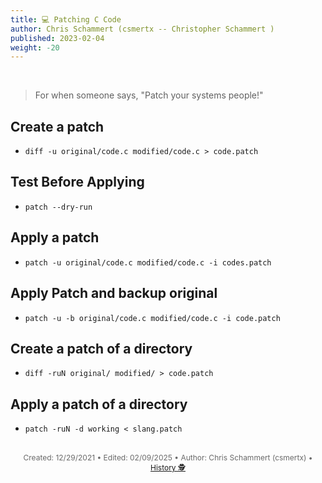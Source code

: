 ```yaml
---
title: 💻 Patching C Code
author: Chris Schammert (csmertx -- Christopher Schammert )
published: 2023-02-04
weight: -20
---
```


<!-- The content of this website was written by Christopher Schammert aka Chris Schammert -->

<br />

> For when someone says, "Patch your systems people!"

## Create a patch

- ```diff -u original/code.c modified/code.c > code.patch```

## Test Before Applying

- ```patch --dry-run```

## Apply a patch

- ```patch -u original/code.c modified/code.c -i codes.patch```

## Apply Patch and backup original

- ```patch -u -b original/code.c modified/code.c -i code.patch```

## Create a patch of a directory

- ```diff -ruN original/ modified/ > code.patch```

## Apply a patch of a directory

- ```patch -ruN -d working < slang.patch```

<br />

<div style="text-align: center; font-size:12px; color:dimgray">
    Created: 12/29/2021 • Edited: 02/09/2025 • Author: Chris Schammert (csmertx) • 
    <a href="https://github.com/csmertx/csmertx.github.io/commits/main/content/Linux/Software/patching.md" 
       title="Github.com | csmertx \ csmertx.github.io \ commits \ main \ content \ Linux \ Software \ Patching C Code">
       History 🕵️
    </a>
</div>